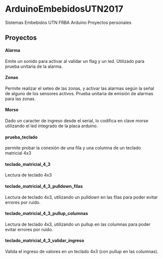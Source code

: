 # ArduinoEmbebidosUTN2017
Sistemas Embebidos UTN FRBA Arduino Proyectos personales

## Proyectos

#### Alarma
Emite un sonido para activar al validar un flag y un led. Utilizado para prueba unitaria de la alarma.

#### Zonas
Permite realizar el seteo de las zonas, y activar las alarmas según la señal de alguno de los sensores activos. Prueba unitaria de emisión de alarmas para las zonas.

#### Morse
Dado un caracter de ingreso desde el serial, lo codifica en clave morse utilizando el led integrado de la placa arduino.

#### prueba_teclado
permite probar la conexión de una fila y una columna de un teclado matricial 4x3

#### teclado_matricial_4_3
Lectura de teclado 4x3

#### teclado_matricial_4_3_pulldown_filas
Lectura de teclado 4x3, utilizando un pulldown en las filas para poder evitar errores por ruido.

#### teclado_matricial_4_3_pullup_columnas
Lectura de teclado 4x3, utilizando un pullup en las columnas para poder evitar errores por ruido.

#### teclado_matricial_4_3_validar_ingreso
Valida el ingreso de valores en un teclado 4x3 (con pullup en las columnas).

